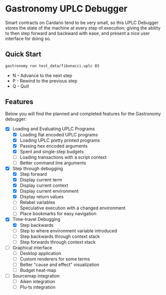 # Gastronomy UPLC Debugger

Smart contracts on Cardano tend to be very small, so this UPLC Debugger stores the state of the machine at every step of execution; giving the ability to then step forward and backward with ease, and present a nice user interface for doing so.

## Quick Start

```sh
gastronomy run test_data/fibonacci.uplc 03
```

- N - Advance to the next step
- P - Rewind to the previous step
- Q - Quit

## Features

Below you will find the planned and completed features for the Gastronomy debugger:

- [x] Loading and Evaluating UPLC Programs
  - [x] Loading flat encoded UPLC programs
  - [x] Loading UPLC pretty printed programs
  - [x] Passing hex encoded arguments
  - [x] Spent and single-step budgets
  - [ ] Loading transactions with a script context
  - [ ] Better command line arguments
- [x] Step through debugging
  - [x] Step forward
  - [x] Display current term
  - [x] Display current context
  - [x] Display current environment
  - [x] Display return values
  - [ ] Relabel variables
  - [ ] Speculative execution with a changed environment
  - [ ] Place bookmarks for easy navigation
- [x] Time-travel Debugging
  - [x] Step backwards
  - [ ] Step to where environment variable introduced
  - [ ] Step backwards through context stack
  - [ ] Step forwards through context stack
- [ ] Graphical interface
  - [ ] Desktop application
  - [ ] Custom renderers for some terms
  - [ ] Better "cause and effect" visualization
  - [ ] Budget heat-map
- [ ] Sourcemap integration
  - [ ] Aiken integration
  - [ ] Plu-ts integration